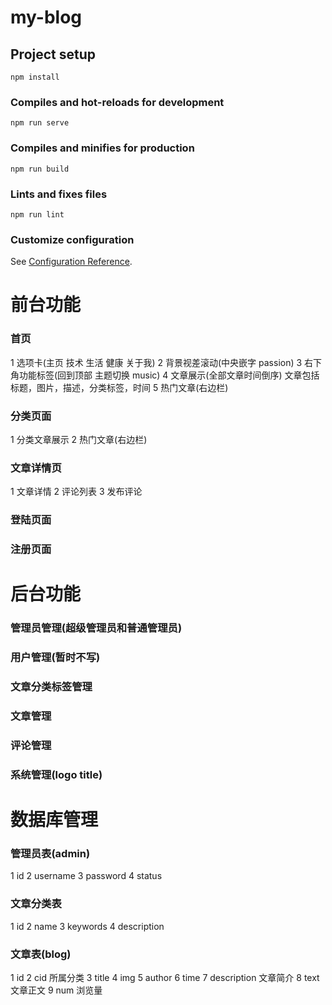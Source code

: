 # my-blog

## Project setup
```
npm install
```

### Compiles and hot-reloads for development
```
npm run serve
```

### Compiles and minifies for production
```
npm run build
```

### Lints and fixes files
```
npm run lint
```

### Customize configuration
See [Configuration Reference](https://cli.vuejs.org/config/).





# 前台功能

### 首页
1 选项卡(主页  技术  生活  健康  关于我)
2 背景视差滚动(中央嵌字 passion)
3 右下角功能标签(回到顶部 主题切换 music)
4 文章展示(全部文章时间倒序)
    文章包括标题，图片，描述，分类标签，时间
5 热门文章(右边栏)

### 分类页面
1 分类文章展示
2 热门文章(右边栏)

### 文章详情页
1 文章详情
2 评论列表
3 发布评论

### 登陆页面

### 注册页面



# 后台功能

### 管理员管理(超级管理员和普通管理员)

### 用户管理(暂时不写)

### 文章分类标签管理

### 文章管理

### 评论管理

### 系统管理(logo title)




# 数据库管理

### 管理员表(admin)
1 id
2 username
3 password
4 status

### 文章分类表
1 id
2 name
3 keywords
4 description

### 文章表(blog)
1 id
2 cid 所属分类
3 title
4 img
5 author
6 time
7 description 文章简介
8 text 文章正文
9 num 浏览量